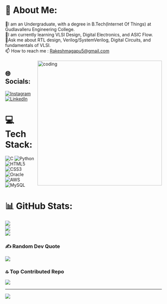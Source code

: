 # 💫 About Me:
🔭I am an Undergraduate, with a degree in B.Tech(Internet Of Things) at Gudlavalleru Engineering College.<br>🌱I am currently learning VLSI Design, Digital Electronics, and ASIC Flow.<br>💬Ask me about RTL design, Verilog/SystemVerilog, Digital Circuits, and fundamentals of VLSI.<br>📫 How to reach me : Rakeshmagapu5@gmail.com<br><br>
<img align="right" alt="coding" width="400" src="https://i.pinimg.com/originals/81/17/8b/81178b47a8598f0c81c4799f2cdd4057.gif">

## 🌐 Socials:
[![Instagram](https://img.shields.io/badge/Instagram-%23E4405F.svg?logo=Instagram&logoColor=white)](https://instagram.com/_.CALL._ME._ROCKY._) [![LinkedIn](https://img.shields.io/badge/LinkedIn-%230077B5.svg?logo=linkedin&logoColor=white)](https://linkedin.com/in/rakesh-magapu-592b28221) 

# 💻 Tech Stack:
![C](https://img.shields.io/badge/c-%2300599C.svg?style=for-the-badge&logo=c&logoColor=white) ![Python](https://img.shields.io/badge/python-3670A0?style=for-the-badge&logo=python&logoColor=ffdd54) ![HTML5](https://img.shields.io/badge/html5-%23E34F26.svg?style=for-the-badge&logo=html5&logoColor=white) ![CSS3](https://img.shields.io/badge/css3-%231572B6.svg?style=for-the-badge&logo=css3&logoColor=white) ![Oracle](https://img.shields.io/badge/Oracle-F80000?style=for-the-badge&logo=oracle&logoColor=white) ![AWS](https://img.shields.io/badge/AWS-%23FF9900.svg?style=for-the-badge&logo=amazon-aws&logoColor=white) ![MySQL](https://img.shields.io/badge/mysql-%2300f.svg?style=for-the-badge&logo=mysql&logoColor=white)
# 📊 GitHub Stats:
![](https://github-readme-stats.vercel.app/api?username=rakeshmagapu&theme=default&hide_border=false&include_all_commits=false&count_private=false)<br/>
![](https://github-readme-streak-stats.herokuapp.com/?user=rakeshmagapu&theme=default&hide_border=false)<br/>
![](https://github-readme-stats.vercel.app/api/top-langs/?username=rakeshmagapu&theme=default&hide_border=false&include_all_commits=false&count_private=false&layout=compact)

### ✍️ Random Dev Quote
![](https://quotes-github-readme.vercel.app/api?type=horizontal&theme=radical)

### 🔝 Top Contributed Repo
![](https://github-contributor-stats.vercel.app/api?username=rakeshmagapu&limit=5&theme=onedark&combine_all_yearly_contributions=true)

---
[![](https://visitcount.itsvg.in/api?id=rakeshmagapu&icon=0&color=0)](https://visitcount.itsvg.in)

<!-- Proudly created with GPRM ( https://gprm.itsvg.in ) -->
